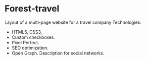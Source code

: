 # Forest-travel
Layout of a multi-page website for a travel company
Technologies:
- HTML5, CSS3, 
- Custom checkboxes.
- Pixel Perfect.
- SEO optimization.
- Open Graph. Description for social networks.

